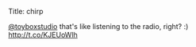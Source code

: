 Title: chirp

<a href="http://twitter.com/toyboxstudio">@toyboxstudio</a> that's like listening to the radio, right? :) <a href="http://t.co/KJEUoWlh">http://t.co/KJEUoWlh</a>
